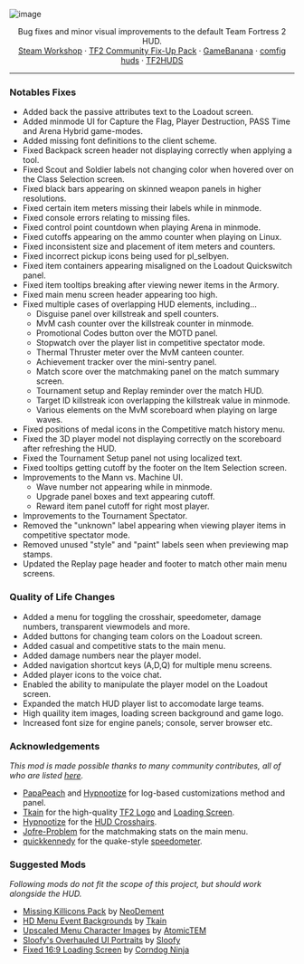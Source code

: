 ![image](https://user-images.githubusercontent.com/6818236/135372003-c609a9af-6765-4a3d-9964-d6875868c4f3.png)
<p align="center">
  Bug fixes and minor visual improvements to the default Team Fortress 2 HUD.
  <br />
  <a href="https://steamcommunity.com/workshop/filedetails/?id=2153598398">Steam Workshop</a> · <a href="https://steamcommunity.com/workshop/filedetails/?id=2156577890">TF2 Community Fix-Up Pack</a> · <a href="https://gamebanana.com/mods/26450">GameBanana</a> · <a href="https://comfig.app/huds/page/hud-fixes">comfig huds</a> · <a href="https://tf2huds.dev/hud/hud-fixes">TF2HUDS</a> 
</p>

---

### Notables Fixes
- Added back the passive attributes text to the Loadout screen.
- Added minmode UI for Capture the Flag, Player Destruction, PASS Time and Arena Hybrid game-modes.
- Added missing font definitions to the client scheme.
- Fixed Backpack screen header not displaying correctly when applying a tool.
- Fixed Scout and Soldier labels not changing color when hovered over on the Class Selection screen.
- Fixed black bars appearing on skinned weapon panels in higher resolutions.
- Fixed certain item meters missing their labels while in minmode.
- Fixed console errors relating to missing files.
- Fixed control point countdown when playing Arena in minmode.
- Fixed cutoffs appearing on the ammo counter when playing on Linux.
- Fixed inconsistent size and placement of item meters and counters.
- Fixed incorrect pickup icons being used for pl_selbyen.
- Fixed item containers appearing misaligned on the Loadout Quickswitch panel.
- Fixed item tooltips breaking after viewing newer items in the Armory.
- Fixed main menu screen header appearing too high.
- Fixed multiple cases of overlapping HUD elements, including...
   - Disguise panel over killstreak and spell counters.
   - MvM cash counter over the killstreak counter in minmode.
   - Promotional Codes button over the MOTD panel.
   - Stopwatch over the player list in competitive spectator mode.
   - Thermal Thruster meter over the MvM canteen counter.
   - Achievement tracker over the mini-sentry panel.
   - Match score over the matchmaking panel on the match summary screen.
   - Tournament setup and Replay reminder over the match HUD.
   - Target ID killstreak icon overlapping the killstreak value in minmode.
   - Various elements on the MvM scoreboard when playing on large waves.
- Fixed positions of medal icons in the Competitive match history menu.
- Fixed the 3D player model not displaying correctly on the scoreboard after refreshing the HUD.
- Fixed the Tournament Setup panel not using localized text.
- Fixed tooltips getting cutoff by the footer on the Item Selection screen.
- Improvements to the Mann vs. Machine UI.
   - Wave number not appearing while in minmode.
   - Upgrade panel boxes and text appearing cutoff.
   - Reward item panel cutoff for right most player.
- Improvements to the Tournament Spectator.
- Removed the "unknown" label appearing when viewing player items in competitive spectator mode.
- Removed unused "style" and "paint" labels seen when previewing map stamps.
- Updated the Replay page header and footer to match other main menu screens.

### Quality of Life Changes
- Added a menu for toggling the crosshair, speedometer, damage numbers, transparent viewmodels and more.
- Added buttons for changing team colors on the Loadout screen.
- Added casual and competitive stats to the main menu.
- Added damage numbers near the player model.
- Added navigation shortcut keys (A,D,Q) for multiple menu screens.
- Added player icons to the voice chat.
- Enabled the ability to manipulate the player model on the Loadout screen.
- Expanded the match HUD player list to accomodate large teams.
- High quaility item images, loading screen background and game logo.
- Increased font size for engine panels; console, server browser etc.
   
### Acknowledgements
*This mod is made possible thanks to many community contributes, all of who are listed [here](https://github.com/CriticalFlaw/tf2hud-fixes/graphs/contributors).*
- [PapaPeach](https://github.com/PapaPeach) and [Hypnootize](https://github.com/Hypnootize) for log-based customizations method and panel.
- [Tkain](https://gamebanana.com/members/1582147) for the high-quality [TF2 Logo](https://gamebanana.com/mods/27061) and [Loading Screen](https://gamebanana.com/mods/285046).
- [Hypnootize](https://github.com/Hypnootize) for the [HUD Crosshairs](https://github.com/Hypnootize/TF2-HUD-Crosshairs).
- [Jofre-Problem](https://github.com/Jofre-Problem) for the matchmaking stats on the main menu.
- [quickkennedy](https://github.com/quickkennedy) for the quake-style [speedometer](https://www.teamfortress.tv/61625/speedometer-in-any-hud).

### Suggested Mods
*Following mods do not fit the scope of this project, but should work alongside the HUD.*
- [Missing Killicons Pack](https://steamcommunity.com/sharedfiles/filedetails/?id=2156604959) by [NeoDement](https://github.com/NeoDement)
- [HD Menu Event Backgrounds](https://gamebanana.com/mods/406953) by [Tkain](https://gamebanana.com/members/1582147)
- [Upscaled Menu Character Images](https://gamebanana.com/mods/287264) by [AtomicTEM](https://gamebanana.com/members/1528272)
- [Sloofy's Overhauled UI Portraits](https://gamebanana.com/mods/26400) by [Sloofy](https://gamebanana.com/members/1625037)
- [Fixed 16:9 Loading Screen](https://gamebanana.com/mods/397571) by [Corndog Ninja](https://gamebanana.com/members/890406)
